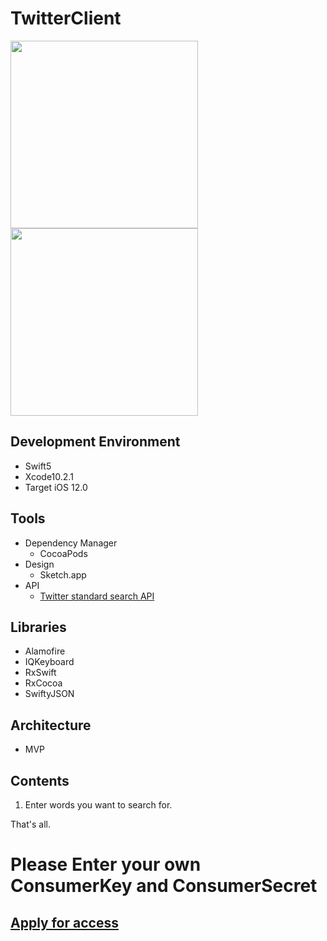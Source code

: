 # TwitterClient
<img src="https://user-images.githubusercontent.com/41004390/57594240-690a6d00-7582-11e9-96f6-e215839bacaf.png" width="300" style="text-align:center;">
<img src="https://user-images.githubusercontent.com/41004390/57594242-69a30380-7582-11e9-8d0c-e8933a9fb8e1.png" width="300" style="text-align:center;">

## Development Environment
- Swift5
- Xcode10.2.1
- Target iOS 12.0

## Tools
- Dependency Manager
  - CocoaPods
- Design
  - Sketch.app
- API
  - [Twitter standard search API](https://developer.twitter.com/en/docs/tweets/search/api-reference/get-search-tweets.html)

## Libraries
- Alamofire
- IQKeyboard
- RxSwift
- RxCocoa
- SwiftyJSON

## Architecture
- MVP

## Contents
1. Enter words you want to search for.

That's all.

# Please Enter your own ConsumerKey and ConsumerSecret
## [Apply for access](https://developer.twitter.com/en/apply-for-access)
